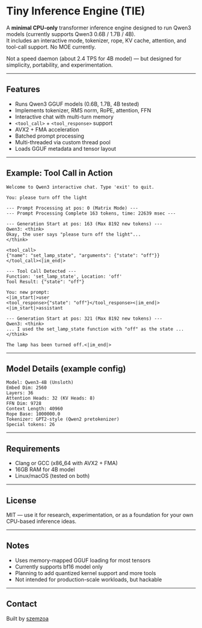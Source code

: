 # Tiny Inference Engine (TIE)

A **minimal CPU-only** transformer inference engine designed to run Qwen3 models (currently supports Qwen3 0.6B / 1.7B / 4B).  
It includes an interactive mode, tokenizer, rope, KV cache, attention, and tool-call support. No MOE currently.

Not a speed daemon (about 2.4 TPS for 4B model) — but designed for simplicity, portability, and experimentation.

---

## Features

-  Runs Qwen3 GGUF models (0.6B, 1.7B, 4B tested)
-  Implements tokenizer, RMS norm, RoPE, attention, FFN
-  Interactive chat with multi-turn memory
-  `<tool_call>` + `<tool_response>` support
-  AVX2 + FMA acceleration
-  Batched prompt processing
-  Multi-threaded via custom thread pool
-  Loads GGUF metadata and tensor layout

---

## Example: Tool Call in Action

```
Welcome to Qwen3 interactive chat. Type 'exit' to quit.

You: please turn off the light

--- Prompt Processing at pos: 0 (Matrix Mode) ---
--- Prompt Processing Complete 163 tokens, time: 22639 msec ---

--- Generation Start at pos: 163 (Max 8192 new tokens) ---
Qwen3: <think>
Okay, the user says "please turn off the light"... 
</think>

<tool_call>
{"name": "set_lamp_state", "arguments": {"state": "off"}}
</tool_call><|im_end|>

--- Tool Call Detected ---
Function: 'set_lamp_state', Location: 'off'
Tool Result: {"state": "off"}

You: new prompt: 
<|im_start|>user
<tool_response>{"state": "off"}</tool_response><|im_end|>
<|im_start|>assistant

--- Generation Start at pos: 321 (Max 8192 new tokens) ---
Qwen3: <think>
... I used the set_lamp_state function with "off" as the state ...
</think>

The lamp has been turned off.<|im_end|>
```

---

## Model Details (example config)

```
Model: Qwen3-4B (Unsloth)
Embed Dim: 2560
Layers: 36
Attention Heads: 32 (KV Heads: 8)
FFN Dim: 9728
Context Length: 40960
Rope Base: 1000000.0
Tokenizer: GPT2-style (Qwen2 pretokenizer)
Special tokens: 26
```

---

## Requirements

- Clang or GCC (x86_64 with AVX2 + FMA)
- 16GB RAM for 4B model
- Linux/macOS (tested on both)

---

## License

MIT — use it for research, experimentation, or as a foundation for your own CPU-based inference ideas.

---

## Notes

- Uses memory-mapped GGUF loading for most tensors
- Currently supports bf16 model only
- Planning to add quantized kernel support and more tools
- Not intended for production-scale workloads, but hackable

---

## Contact

Built by [szemzoa](https://github.com/szemzoa)

